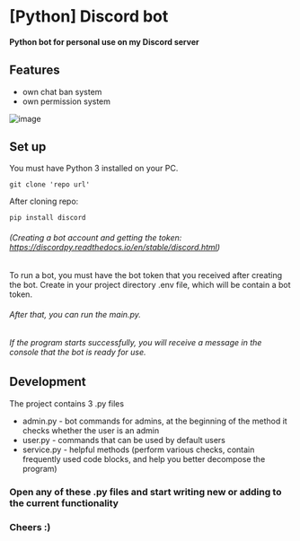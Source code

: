 # [Python] Discord bot

#### Python bot for personal use on my Discord server

## Features

- own chat ban system
- own permission system

![image](https://lh3.googleusercontent.com/PE3DYSrk8EyPQms6YXrCvVKg25qkFOR770Jyy_B1UnjtNOSMyyV6GBmM92s8lifmIJVpeYtH06bsrzGBF-s9GmiUJgxe7B39vI8M1y-DedfmK7BTXTmAq_cC2JtTUt8JTQ=w1280)

## Set up

You must have Python 3 installed on your PC.

```
git clone 'repo url'
```

After cloning repo:

```
pip install discord
```

###### (Creating a bot account and getting the token: https://discordpy.readthedocs.io/en/stable/discord.html)
To run a bot, you must have the bot token that you received after creating the bot.
Create in your project directory .env file, which will be contain a bot token.

###### After that, you can run the main.py.
###### If the program starts successfully, you will receive a message in the console that the bot is ready for use.

## Development

The project contains 3 .py files
- admin.py - bot commands for admins, at the beginning of the method it checks whether the user is an admin
- user.py - commands that can be used by default users
- service.py - helpful methods (perform various checks, contain frequently used code blocks, 
and help you better decompose the program)

### Open any of these .py files and start writing new or adding to the current functionality
### Cheers :)
